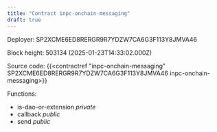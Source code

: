 ```yaml
---
title: "Contract inpc-onchain-messaging"
draft: true
---
```

Deployer: SP2XCME6ED8RERGR9R7YDZW7CA6G3F113Y8JMVA46


 



Block height: 503134 (2025-01-23T14:33:02.000Z)

Source code: {{<contractref "inpc-onchain-messaging" SP2XCME6ED8RERGR9R7YDZW7CA6G3F113Y8JMVA46 inpc-onchain-messaging>}}

Functions:

* is-dao-or-extension _private_
* callback _public_
* send _public_

